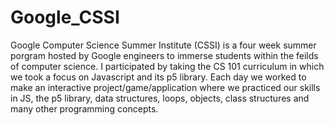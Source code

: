 # Google_CSSI
Google Computer Science Summer Institute (CSSI) is a four week summer porgram hosted by Google engineers to immerse students within the feilds of computer science. I participated by taking the CS 101 curriculum in which we took a focus on Javascript and its p5 library. Each day we worked to make an interactive project/game/application where we practiced our skills in JS, the p5 library, data structures, loops, objects, class structures and many other programming concepts. 
